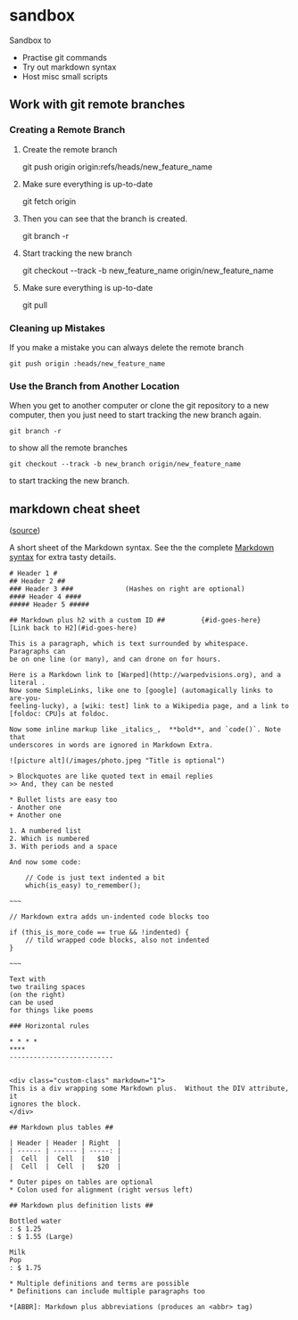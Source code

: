 # sandbox

Sandbox to

- Practise git commands
- Try out markdown syntax
- Host misc small scripts

## Work with git remote branches

### Creating a Remote Branch

1. Create the remote branch

    git push origin origin:refs/heads/new_feature_name

2. Make sure everything is up-to-date

    git fetch origin

3. Then you can see that the branch is created.

    git branch -r

4. Start tracking the new branch

    git checkout --track -b new_feature_name origin/new_feature_name

5. Make sure everything is up-to-date

    git pull

### Cleaning up Mistakes

If you make a mistake you can always delete the remote branch

    git push origin :heads/new_feature_name

### Use the Branch from Another Location

When you get to another computer or clone the git repository to a new computer, then you just need to start tracking the new branch again.

    git branch -r

to show all the remote branches

    git checkout --track -b new_branch origin/new_feature_name

to start tracking the new branch.

## markdown cheat sheet

([source](http://warpedvisions.org/projects/markdown-cheat-sheet/))

A short sheet of the Markdown syntax. See the the complete [Markdown
syntax](http://daringfireball.net/projects/markdown/syntax) for extra tasty
details.

    # Header 1 #
    ## Header 2 ##
    ### Header 3 ###             (Hashes on right are optional)
    #### Header 4 ####
    ##### Header 5 #####
    
    ## Markdown plus h2 with a custom ID ##         {#id-goes-here}
    [Link back to H2](#id-goes-here)
    
    This is a paragraph, which is text surrounded by whitespace. Paragraphs can
    be on one line (or many), and can drone on for hours.
    
    Here is a Markdown link to [Warped](http://warpedvisions.org), and a literal .
    Now some SimpleLinks, like one to [google] (automagically links to are-you-
    feeling-lucky), a [wiki: test] link to a Wikipedia page, and a link to
    [foldoc: CPU]s at foldoc.
    
    Now some inline markup like _italics_,  **bold**, and `code()`. Note that
    underscores in words are ignored in Markdown Extra.
    
    ![picture alt](/images/photo.jpeg "Title is optional")
    
    > Blockquotes are like quoted text in email replies
    >> And, they can be nested
    
    * Bullet lists are easy too
    - Another one
    + Another one
    
    1. A numbered list
    2. Which is numbered
    3. With periods and a space
    
    And now some code:
    
        // Code is just text indented a bit
        which(is_easy) to_remember();
    
    ~~~
    
    // Markdown extra adds un-indented code blocks too
    
    if (this_is_more_code == true && !indented) {
        // tild wrapped code blocks, also not indented
    }
    
    ~~~
    
    Text with
    two trailing spaces
    (on the right)
    can be used
    for things like poems
    
    ### Horizontal rules
    
    * * * *
    ****
    --------------------------
    
    
    <div class="custom-class" markdown="1">
    This is a div wrapping some Markdown plus.  Without the DIV attribute, it
    ignores the block.
    </div>
    
    ## Markdown plus tables ##
    
    | Header | Header | Right  |
    | ------ | ------ | -----: |
    |  Cell  |  Cell  |   $10  |
    |  Cell  |  Cell  |   $20  |
    
    * Outer pipes on tables are optional
    * Colon used for alignment (right versus left)
    
    ## Markdown plus definition lists ##
    
    Bottled water
    : $ 1.25
    : $ 1.55 (Large)
    
    Milk
    Pop
    : $ 1.75
    
    * Multiple definitions and terms are possible
    * Definitions can include multiple paragraphs too
    
    *[ABBR]: Markdown plus abbreviations (produces an <abbr> tag)
